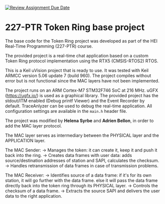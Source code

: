 [![Review Assignment Due Date](https://classroom.github.com/assets/deadline-readme-button-24ddc0f5d75046c5622901739e7c5dd533143b0c8e959d652212380cedb1ea36.svg)](https://classroom.github.com/a/BbCzAwyx)
# 227-PTR Token Ring base project

The base code for the Token Ring project was developed as part of the HEI Real-Time Programming (227-PTR) course.

The provided project is a real-time chat application based on a custom Token Ring protocol implementation using the RTX5 (CMSIS-RTOS2) RTOS.

This is a Keil uVision project that is ready to use. It was tested with Keil ARMCC version 5.06 update 7 (build 960). The project compiles without error but is not functional since the MAC layers have not been implemented.

The project runs on an ARM Cortex-M7 STM32F746 SoC at 216 MHz. uGFX (https://ugfx.io/) is used as a graphical library. The provided project has the stdout/ITM enabled (Debug printf Viewer) and the Event Recorder by default. TraceAnlyzer can be used to debug the real-time application. All configuration settings are available in the `main.h` header file.


The project was modified by **Helena Syrbe** and **Adrien Bellon**, in order to add the MAC layer protocol.

The MAC layer serves as intermediary between the PHYSICAL layer and the APPLICATION layer.

The MAC Sender:
-> Manages the token: it can create it, keep it and push it back into the ring.
-> Creates data frames with user data: adds source/destination addresses of station and SAPI, calculates the checksum.
-> Handles retransmission of data frames in case of transmission problems.

The MAC Receiver:
-> Identifies source of a data frame: 
    if it's for its own station, it will go further with the data frame.
    else it will pass the data frame directly back into the token ring through its PHYSICAL layer.
-> Controls the checksum of a data frame.
-> Extracts the source SAPI and delivers the user data to the right application.